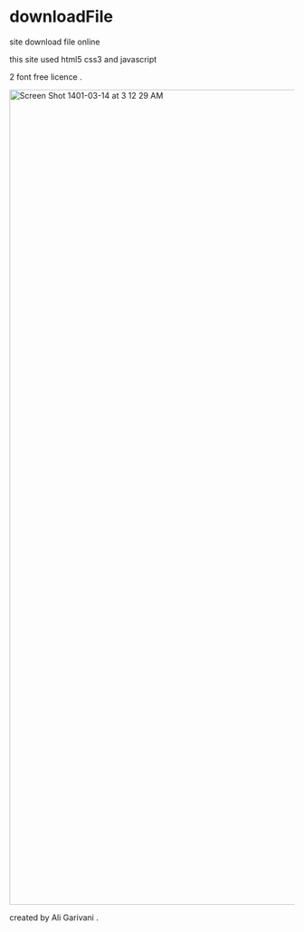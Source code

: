 # downloadFile
site download file online

this site used html5 css3 and javascript 

2 font free licence .

<img width="1440" alt="Screen Shot 1401-03-14 at 3 12 29 AM" src="https://user-images.githubusercontent.com/72452146/171966857-b20ede52-2502-4270-9dff-76d2661d8a7a.png">

created by Ali Garivani .
